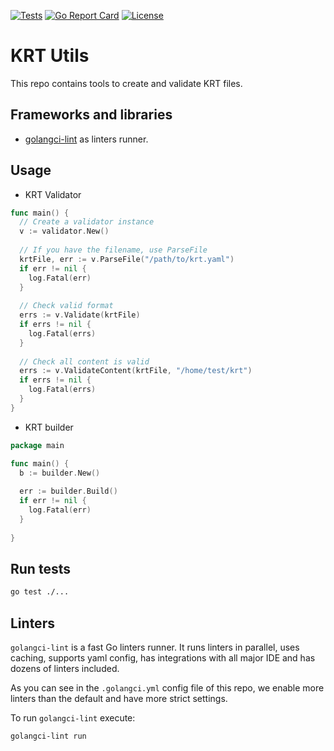 [![Tests][tests-badge]][tests-link]
[![Go Report Card][report-badge]][report-link]
[![License][license-badge]][license-link]

# KRT Utils

This repo contains tools to create and validate KRT files.

## Frameworks and libraries

- [golangci-lint](https://golangci-lint.run/) as linters runner.

## Usage

- KRT Validator

```go
func main() {
  // Create a validator instance
  v := validator.New()
  
  // If you have the filename, use ParseFile
  krtFile, err := v.ParseFile("/path/to/krt.yaml")
  if err != nil {
    log.Fatal(err)
  }
  
  // Check valid format
  errs := v.Validate(krtFile)
  if errs != nil {
    log.Fatal(errs)
  }
  
  // Check all content is valid
  errs := v.ValidateContent(krtFile, "/home/test/krt")
  if errs != nil {
    log.Fatal(errs)
  }
}
```

- KRT builder
```go  
package main

func main() {
  b := builder.New()
  
  err := builder.Build()
  if err != nil {
    log.Fatal(err)
  } 
  
}
```

## Run tests

```sh
go test ./...
```

## Linters

`golangci-lint` is a fast Go linters runner. It runs linters in parallel, uses caching, supports yaml config, has
integrations with all major IDE and has dozens of linters included.

As you can see in the `.golangci.yml` config file of this repo, we enable more linters than the default and have more
strict settings.

To run `golangci-lint` execute:

```
golangci-lint run
```

<!-- JUST BADGES & LINKS -->

[tests-badge]: https://img.shields.io/github/workflow/status/konstellation-io/kre/libs/krt-utils/Test
[tests-link]: https://github.com/konstellation-io/kre/libs/krt-utils/actions?query=workflow%3ATest

[report-badge]: https://goreportcard.com/badge/github.com/konstellation-io/kre/libs/krt-utils
[report-link]: https://goreportcard.com/report/github.com/konstellation-io/kre/libs/krt-utils

[license-badge]: https://img.shields.io/github/license/konstellation-io/kre/libs/krt-utils
[license-link]: https://github.com/konstellation-io/kre/libs/krt-utils/blob/master/LICENSE
